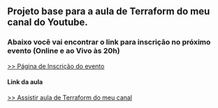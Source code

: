 ## Projeto base para a aula de Terraform do meu canal do Youtube.

### Abaixo você vai encontrar o link para inscrição no próximo evento (Online e ao Vivo às 20h)

[>> Página de Inscrição do evento](https://org.imersaoaws.com.br/github/aula-terraform)

#### Link da aula ####

[>> Assistir aula de Terraform do meu canal](https://youtu.be/Ohro_hF7-rU)